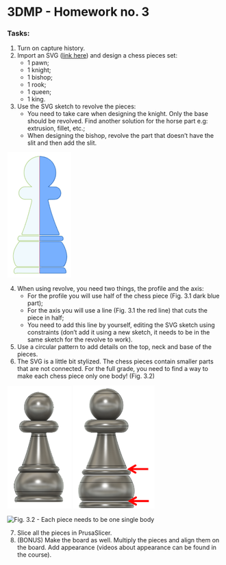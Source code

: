 # 3DMP -  Homework no. 3

### Tasks:
1. Turn on capture history.
2. Import an SVG ([link here](https://drive.google.com/drive/folders/1hP3PDJ7wgEmkW3Iuby4fesoqEDkGd0BF)) and design a chess pieces set: 
   - 1 pawn;
   - 1 knight;
   - 1 bishop;
   - 1 rook;
   - 1 queen;
   - 1 king.
3. Use the SVG sketch to revolve the pieces: 
   - You need to take care when designing the knight. Only the base should be revolved. Find another solution for the horse part e.g: extrusion, fillet, etc.;
   - When designing the bishop, revolve the part that doesn’t have the slit and then add the slit.

<img src="https://github.com/Burdun/3DMP/blob/main/readme_images/Fig%233.1.png" width=150 title="Fig. 3.1 - Recap: How to revolve">

4. When using revolve, you need two things, the profile and the axis:
   - For the profile you will use half of the chess piece (Fig. 3.1 dark blue part);
   - For the axis you will use a line (Fig. 3.1 the red line) that cuts the piece in half;
   - You need to add this line by yourself, editing the SVG sketch using constraints (don’t add it using a new sketch, it needs to be in the same sketch for the revolve to work).
5. Use a circular pattern to add details on the top, neck and base of the pieces.
6. The SVG is a little bit stylized. The chess pieces contain smaller parts that are not connected. For the full grade, you need to find a way to make each chess piece only one body! (Fig. 3.2)


<img src="https://github.com/Burdun/3DMP/blob/main/readme_images/Fig%233.2.1.png" width=150 title="Like this"> <img src="https://github.com/Burdun/3DMP/blob/main/readme_images/Fig%233.2.2.png" width=190 title="Not like this">

![Fig. 3.2 - Each piece needs to be one single body]()

7. Slice all the pieces in PrusaSlicer. 
8. (BONUS) Make the board as well. Multiply the pieces and align them on the board. Add appearance (videos about appearance can be found in the course).
